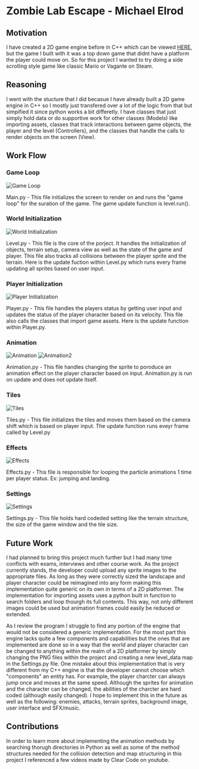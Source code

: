 # Zombie Lab Escape - Michael Elrod

## Motivation
I have created a 2D game engine before in C++ which can be viewed [HERE](https://github.com/Michael-Elrod-dev/2DGameEngine), but the game I built with it was a top down game that didnt have a platform the player could move on. So for this project I wanted to try doing a side scrolling style game like classic Mario or Vagante on Steam.

## Reasoning
I went with the stucture that I did becasue I have already built a 2D game engine in C++ so I mostly just transfered over a lot of the logic from that but simpified it since python works a bit differetly. I have classes that just simply hold data or do supportive work for other classes (Models) like importing assets, classes that track interactions between game objects, the player and the level (Controllers), and the classes that handle the calls to render objects on the screen (View).

## Work Flow
### Game Loop
![Game Loop](https://github.com/Michael-Elrod-dev/Zombie-Lab/blob/main/Images/Main.png)

Main.py - This file initializes the screen to render on and runs the "game loop" for the suration of the game. The game update function is level.run().

### World Initialization
![World Initialization](https://github.com/Michael-Elrod-dev/Zombie-Lab/blob/main/Images/Level.png)

Level.py - This file is the core of the porject. It handles the initialization of objects, terrain setup, camera view as well as the state of the game and player. This file also tracks all collisions between the player sprite and the terrain. Here is the update fuction within Level.py which runs every frame updating all sprites based on user input.

### Player Initialization
![Player Initialization](https://github.com/Michael-Elrod-dev/Zombie-Lab/blob/main/Images/Player.png)

Player.py - This file handles the players status by getting user input and updates the status of the player character based on its velocity. This file also calls the classes that import game assets. Here is the update function within Player.py.

### Animation
![Animation](https://github.com/Michael-Elrod-dev/Zombie-Lab/blob/main/Images/Animation.png)
![Animation2](https://github.com/Michael-Elrod-dev/Zombie-Lab/blob/main/Images/Animation2.png)

Animation.py - This file handles changing the sprite to poroduce an animation effect on the player character based on input. Animation.py is run on update and does not update itself.

### Tiles
![Tiles](https://github.com/Michael-Elrod-dev/Zombie-Lab/blob/main/Images/Tiles.png)

Tiles.py - This file initializes the tiles and moves them based on the camera shift which is based on player input. The update function runs eveyr frame called by Level.py

### Effects
![Effects](https://github.com/Michael-Elrod-dev/Zombie-Lab/blob/main/Images/Effects.png)

Effects.py - This file is responsible for looping the particle animations 1 time per player status. Ex: jumping and landing.

### Settings
![Settings](https://github.com/Michael-Elrod-dev/Zombie-Lab/blob/main/Images/Settings.png)

Settings.py - This file holds hard codeded setting like the terrain structure, the size of the game window and the tile size.

## Future Work
I had planned to bring this project much further but I had many time conflicts with exams, interviews and other course work. As the project currently stands, the developer could upload any sprite images to the appropriate files. As long as they were correctly sized the landscape and player character could be reimagined into any form making this implementation quite generic on its own in terms of a 2D platformer. The implementation for importing assets uses a python built in function to search folders and loop thourgh its full contents. This way, not only different images could be used but animation frames could easily be reduced or extended.

As I review the program I struggle to find any portion of the engine that would not be considered a generic implementation. For the most part this engine lacks quite a few components and capabilities but the ones that are implemented are done so in a way that the world and player character can be changed to anything within the realm of a 2D platformer by simply changing the PNG files within the project and creating a new level_data map in the Settings.py file. One mistake about this implementation that is very different from my C++ engine is that the developer cannot choose which "components" an entity has. For example, the player charcter can always jump once and moves at the same speed. Although the sprites for animation and the character can be changed, the abilities of the charcter are hard coded (although easily changed). I hope to implement this in the future as well as the following: enemies, attacks, terrain sprites,  background image, user interface and SFX/music.


## Contributions
In order to learn more about implementing the animation methods by searching thorugh directories in Python as well as some of the method structures needed for the collision detection and map structuring in this project I referenced a few videos made by Clear Code on youtube.
